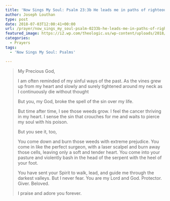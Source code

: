 ```yaml
---
title: 'Now Sings My Soul: Psalm 23:3b He leads me in paths of righteousness for his name’s sake'
author: Joseph Louthan
type: post
date: 2018-07-03T12:00:41+00:00
url: /prayer/now_sings_my_soul-psalm-0233b-he-leads-me-in-paths-of-righteousness-for-his-names-sake/
featured_image: https://i2.wp.com/theologic.us/wp-content/uploads/2018/07/Pink-Tulips-2009.jpg?resize=825%2C510
categories:
  - Prayers
tags:
  - 'Now Sings My Soul: Psalms'

---
```

> <p class="p1">
>   My Precious God,
> </p>
> 
> <p class="p1">
>   I am often reminded of my sinful ways of the past. As the vines grew up from my heart and slowly and surely tightened around my neck as I continuously die without thought
> </p>
> 
> <p class="p1">
>   But you, my God, broke the spell of the sin over my life.
> </p>
> 
> <p class="p1">
>   But time after time, I see those weeds grow. I feel the cancer thriving in my heart. I sense the sin that crouches for me and waits to pierce my soul with his poison.
> </p>
> 
> <p class="p1">
>   But you see it, too,
> </p>
> 
> <p class="p1">
>   You come down and burn those weeds with extreme prejudice. You come in like the perfect surgeon, with a laser scalpel and burn away those cells, leaving only a soft and tender heart. You come into your pasture and violently bash in the head of the serpent with the heel of your foot.
> </p>
> 
> <p class="p1">
>   You have sent your Spirit to walk, lead, and guide me through the darkest valleys. But I never fear. You are my Lord and God. Protector. Giver. Beloved.
> </p>
> 
> <p class="p1">
>   I praise and adore you forever.
> </p>